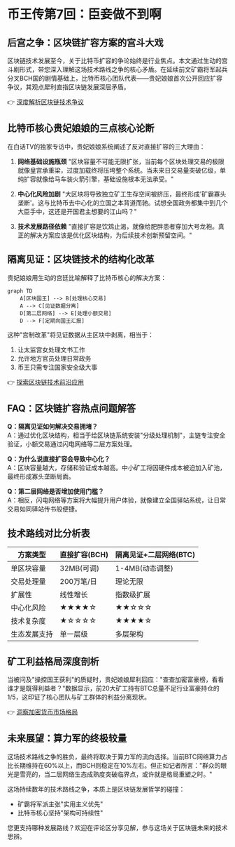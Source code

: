 # 币王传第7回：臣妾做不到啊

## 后宫之争：区块链扩容方案的宫斗大戏
区块链技术发展至今，关于比特币扩容的争论始终是行业焦点。本文通过生动的宫斗剧形式，带您深入理解这场技术路线之争的核心矛盾。在延续前文矿霸将军起兵分叉BCH国的剧情基础上，比特币核心团队代表——贵妃娘娘首次公开回应扩容争议，其观点犀利直指区块链发展深层矛盾。

👉 [深度解析区块链技术争议](https://bit.ly/okx_welcome)

## 比特币核心贵妃娘娘的三点核心论断
在白话TV的独家专访中，贵妃娘娘系统阐述了反对直接扩容的三大理由：

1. **网络基础设施瓶颈**
   "区块容量不可能无限扩张，当前每个区块处理交易的极限就像皇宫承重梁，过度加载终将压垮整个系统。当未来日交易量突破亿级，单纯扩容就像给马车装火箭引擎，基础设施根本无法承受。"

2. **中心化风险加剧**
   "大区块将导致独立矿工生存空间被挤压，最终形成'矿霸寡头垄断'。这与比特币去中心化的立国之本背道而驰。试想全国政务都集中到几个大臣手中，这还是开国君主想要的江山吗？"

3. **技术发展路径依赖**
   "直接扩容是饮鸩止渴，就像给肥胖患者穿加大号龙袍。真正的解决方案应该是优化区块结构，为后续技术创新预留空间。"

## 隔离见证：区块链技术的结构化改革
贵妃娘娘用生动的宫廷比喻解释了比特币核心的解决方案：

```mermaid
graph TD
    A[区块国王] --> B[处理核心交易]
    A --> C[见证数据分离]
    D[第二层网络] --> E[处理小额交易]
    D --> F[定期向国王汇报]
```

这种"宫制改革"将见证数据从主区块中剥离，相当于：
1. 让太监宫女处理文书工作
2. 允许地方官员处理日常政务
3. 币王只需专注国家安全级大事

👉 [探索区块链技术前沿应用](https://bit.ly/okx_welcome)

## FAQ：区块链扩容热点问题解答

**Q：隔离见证如何解决交易拥堵？**  
A：通过优化区块结构，相当于给区块链系统安装"分级处理机制"，主链专注安全验证，小额交易通过闪电网络等二层方案处理。

**Q：为什么说直接扩容会导致中心化？**  
A：区块容量越大，存储和验证成本越高。中小矿工将因硬件成本被迫加入矿池，最终形成寡头垄断局面。

**Q：第二层网络是否增加使用门槛？**  
A：相反，闪电网络等方案将大幅提升用户体验，就像建立全国驿站系统，让日常交易如同驿站传书般便捷。

## 技术路线对比分析表

| 方案类型        | 直接扩容(BCH)        | 隔离见证+二层网络(BTC) |
|----------------|----------------------|------------------------|
| 单区块容量     | 32MB(可调)           | 1-4MB(动态调整)        |
| 交易处理量     | 200万笔/日           | 理论无限               |
| 扩展性         | 线性增长             | 指数级扩展             |
| 中心化风险     | ★★★★☆               | ★★☆☆☆                 |
| 技术复杂度     | ★☆☆☆☆               | ★★★★☆                 |
| 生态发展支持   | 单一层级              | 多层架构               |

## 矿工利益格局深度剖析
当被问及"操控国王获利"的质疑时，贵妃娘娘犀利回应："查查加密富豪榜，看看谁才是既得利益者？"数据显示，前20大矿工持有BTC总量不足行业富豪持仓的1/5，这印证了核心团队与矿工群体的利益分离现状。

👉 [洞察加密货币市场格局](https://bit.ly/okx_welcome)

## 未来展望：算力军的终极较量
这场技术路线之争的胜负，最终将取决于算力军的流向选择。当前BTC网络算力占比长期维持在60%以上，而BCH则稳定在10%左右。但正如记者所言："群众的眼光是雪亮的，当二层网络生态成熟度突破临界点，或许就是格局重塑之时。"

这场持续数年的技术路线之争，本质上是区块链发展哲学的碰撞：
- 矿霸将军派主张"实用主义优先"
- 比特币核心坚持"架构可持续性"

您更支持哪种发展路线？欢迎在评论区分享见解，参与这场关于区块链未来的技术思辨。